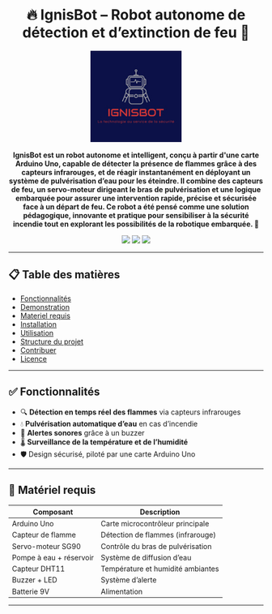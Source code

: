 <h1 align="center">🔥 IgnisBot – Robot autonome de détection et d’extinction de feu 🌊</h1>

<p align="center">
  <img src="images/IgnisBOT_logo.png" width="180" alt="Logo d’IgnisBot" />
</p>

<p align="center">
  <b>IgnisBot est un robot autonome et intelligent, conçu à partir d'une carte Arduino Uno, capable de détecter la présence de flammes grâce à des capteurs infrarouges, et de réagir instantanément en déployant un système de pulvérisation d’eau pour les éteindre. Il combine des capteurs de feu, un servo-moteur dirigeant le bras de pulvérisation et une logique embarquée pour assurer une intervention rapide, précise et sécurisée face à un départ de feu. Ce robot a été pensé comme une solution pédagogique, innovante et pratique pour sensibiliser à la sécurité incendie tout en explorant les possibilités de la robotique embarquée. 🤖</b>
</p>

<p align="center">
  <img src="https://img.shields.io/badge/état-build_passing-brightgreen" />
  <img src="https://img.shields.io/badge/licence-MIT-blue" />
  <img src="https://img.shields.io/badge/Arduino-compatible-orange" />
</p>

---

## 📋 Table des matières

- [Fonctionnalités](#fonctionnalites)
- [Demonstration](#demonstration)
- [Materiel requis](#materiel-requis)
- [Installation](#installation)
- [Utilisation](#utilisation)
- [Structure du projet](#structure-du-projet)
- [Contribuer](#contribuer)
- [Licence](#licence)

---

## ✅ Fonctionnalités

- 🔍 **Détection en temps réel des flammes** via capteurs infrarouges  
- 💧 **Pulvérisation automatique d’eau** en cas d’incendie  
- 🔔 **Alertes sonores** grâce à un buzzer  
- 🌡️ **Surveillance de la température et de l’humidité**  
- 🛡️ Design sécurisé, piloté par une carte Arduino Uno  

---

## 🧰 Matériel requis

| Composant          | Description                          |
|--------------------|--------------------------------------|
| Arduino Uno        | Carte microcontrôleur principale     |
| Capteur de flamme  | Détection de flammes (infrarouge)    |
| Servo-moteur SG90  | Contrôle du bras de pulvérisation    |
| Pompe à eau + réservoir | Système de diffusion d’eau     |
| Capteur DHT11      | Température et humidité ambiantes    |
| Buzzer + LED       | Système d’alerte                     |
| Batterie 9V        | Alimentation                         |

---
